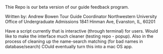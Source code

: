 Thie Repo is our beta version of our guide feedback program.

Written by: Andrew Bowen
Tour Guide Coordinator
Northwestern University Office of Undergraduate Admissions
1841 Hinman Ave, Evanston, IL, 60201

Have a script currently that is interactive (through terminal) for users. Would like to make the interface much cleaner (testing repo - popup). Also in the process of cleaning up the name-search matching (for bad names in database/search)
COuld eventually turn this into a mac OS app.


